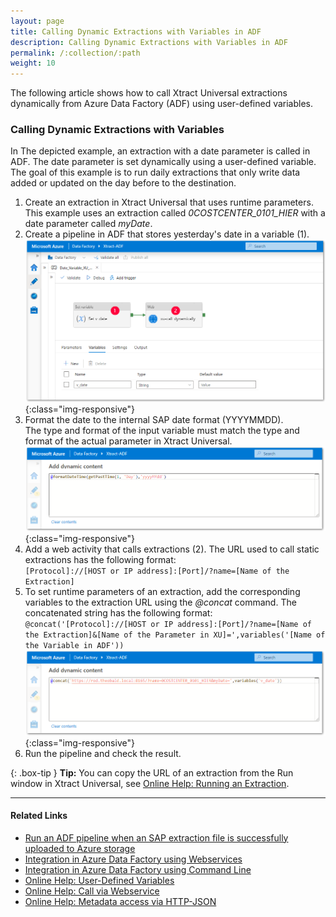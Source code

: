 ```yaml
---
layout: page
title: Calling Dynamic Extractions with Variables in ADF
description: Calling Dynamic Extractions with Variables in ADF
permalink: /:collection/:path
weight: 10
---
```


The following article shows how to call Xtract Universal extractions dynamically from Azure Data Factory (ADF) using user-defined variables. <br>

### Calling Dynamic Extractions with Variables

In The depicted example, an extraction with a date parameter is called in ADF.
The date parameter is set dynamically using a user-defined variable.<br>
The goal of this example is to run daily extractions that only write data added or updated on the day before to the destination.

1. Create an extraction in Xtract Universal that uses runtime parameters.<br>
This example uses an extraction called *0COSTCENTER_0101_HIER* with a date parameter called *myDate*. 
2. Create a pipeline in ADF that stores yesterday's date in a variable (1).<br>
![adf-pipeline](/img/contents/adf-pipeline.png){:class="img-responsive"}
3. Format the date to the internal SAP date format (YYYYMMDD).<br>
The type and format of the input variable must match the type and format of the actual parameter in Xtract Universal.
![adf-call-extractions-variable](/img/contents/azura-data-factory-date-variable.png){:class="img-responsive"}
4. Add a web activity that calls extractions (2).
The URL used to call static extractions has the following format: <br>`[Protocol]://[HOST or IP address]:[Port]/?name=[Name of the Extraction]`
5. To set runtime parameters of an extraction, add the corresponding variables to the extraction URL using the *@concat* command. 
The concatenated string has the following format:<br>
`@concat('[Protocol]://[HOST or IP address]:[Port]/?name=[Name of the Extraction]&[Name of the Parameter in XU]=',variables('[Name of the Variable in ADF'))`<br>
![adf-call-extractions-variable](/img/contents/adf-call-extraction-variable.png){:class="img-responsive"}
6. Run the pipeline and check the result.

{: .box-tip }
**Tip:** You can copy the URL of an extraction from the Run window in Xtract Universal, see [Online Help: Running an Extraction](https://help.theobald-software.com/en/xtract-universal/getting-started/run-an-extraction#run-extraction).

******

#### Related Links
- [Run an ADF pipeline when an SAP extraction file is successfully uploaded to Azure storage](https://kb.theobald-software.com/xtract-universal/runs-an-ADF-pipeline-when-sap-extraction-file-is-successfully-uploaded-to-Azure-storage)
- [Integration in Azure Data Factory using Webservices](https://kb.theobald-software.com/xtract-universal/adf-integration-using-webservices)
- [Integration in Azure Data Factory using Command Line](https://kb.theobald-software.com/xtract-universal/adf-integration-using-command-line)
- [Online Help: User-Defined Variables](https://help.theobald-software.com/en/xtract-universal/advanced-techniques/user-defined-variables)
- [Online Help: Call via Webservice](https://help.theobald-software.com/en/xtract-universal/execute-and-automate-extractions/call-via-webservice)
- [Online Help: Metadata access via HTTP-JSON](https://help.theobald-software.com/en/xtract-universal/advanced-techniques/metadata-access-via-http-json)